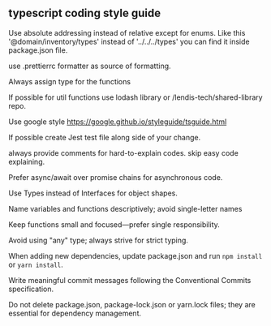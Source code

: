 ## typescript coding style guide

Use absolute addressing instead of relative except for enums. Like this '@domain/inventory/types' instead of '../../../types' you can find it inside package.json file.

use .prettierrc formatter as source of formatting.

Always assign type for the functions

If possible for util functions use lodash library or /lendis-tech/shared-library repo.

Use google style https://google.github.io/styleguide/tsguide.html

If possible create Jest test file along side of your change.

always provide comments for hard-to-explain codes. skip easy code explaining.

Prefer async/await over promise chains for asynchronous code.

Use Types instead of Interfaces for object shapes.

Name variables and functions descriptively; avoid single-letter names

Keep functions small and focused—prefer single responsibility.

Avoid using "any" type; always strive for strict typing.

When adding new dependencies, update package.json and run `npm install` or `yarn install`.

Write meaningful commit messages following the Conventional Commits specification.

Do not delete package.json, package-lock.json or yarn.lock files; they are essential for dependency management.
